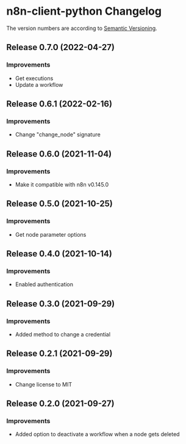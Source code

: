 # n8n-client-python Changelog
The version numbers are according to [Semantic Versioning](http://semver.org/).

## Release 0.7.0 (2022-04-27)
### Improvements
- Get executions
- Update a workflow


## Release 0.6.1 (2022-02-16)
### Improvements
- Change "change_node" signature


## Release 0.6.0 (2021-11-04)
### Improvements
- Make it compatible with n8n v0.145.0


## Release 0.5.0 (2021-10-25)
### Improvements
- Get node parameter options


## Release 0.4.0 (2021-10-14)
### Improvements
- Enabled authentication


## Release 0.3.0 (2021-09-29)
### Improvements
- Added method to change a credential


## Release 0.2.1 (2021-09-29)
### Improvements
- Change license to MIT


## Release 0.2.0 (2021-09-27)
### Improvements
- Added option to deactivate a workflow when a node gets deleted
